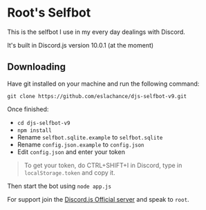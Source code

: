 # Root's Selfbot

This is the selfbot I use in my every day dealings with Discord. 

It's built in Discord.js version 10.0.1 (at the moment)

## Downloading

Have git installed on your machine and run the following command:

`git clone https://github.com/eslachance/djs-selfbot-v9.git`

Once finished: 

- `cd djs-selfbot-v9`
- `npm install`
- Rename `selfbot.sqlite.example` to `selfbot.sqlite`
- Rename `config.json.example` to `config.json`
- Edit `config.json` and enter your token

> To get your token, do CTRL+SHIFT+I in Discord, type in `localStorage.token` and copy it.

Then start the bot using 
`node app.js`

For support join the [Discord.js Official server](https://discord.gg/bRCvFy9) and speak to `root`.
